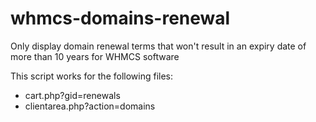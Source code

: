 # whmcs-domains-renewal
Only display domain renewal terms that won't result in an expiry date of more than 10 years for WHMCS software

This script works for the following files:
* cart.php?gid=renewals
* clientarea.php?action=domains
